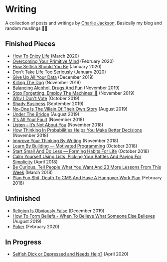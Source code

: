 # Writing

A collection of posts and writings by [Charlie Jackson](https://charliejackson.com). Basically my blog and random muslings 📖🙃

## Finished Pieces

- [How To Enjoy Life](writing/enjoy-life.md) (March 2020)
- [Overcoming Your Primitive Mind](./writing/primitive-mind.md) (February 2020)
- [How Selfish Should You Be](./writing/selfish.md) (January 2020)
- [Don't Take Life Too Seriously](./writing/serious.md) (January 2020)
- [Give Up All Your Data](./writing/privacy.md) (December 2019)
- [Killing The Dog](./writing/kill-the-dog.md) (November 2019)
- [Balancing Alcohol, Drugs And Fun](./writing/alcohol-drugs.md) (November 2019)
- [Stop Forgetting, Employ The Machines! 🤖](writing/forgetting.md) (November 2019)
- [Why I Don't Vote](writing/no-voting.md) (October 2019)
- [Shady Business](writing/shady-business.md) (September 2019)
- [No-One Is The Villain Of Their Own Story](writing/no-villains.md) (August 2019)
- [Under The Bridge](writing/under-the-bridge.md) (August 2019)
- [It's All Your Fault](https://medium.com/lessons-by-charlie-jackson/its-all-your-fault-8bf87a9138fa) (November 2018)
- [Listen - It’s Not About You](https://medium.com/lessons-by-charlie-jackson/listen-its-not-about-you-86c93f74df83) (November 2018)
- [How Thinking In Probabilities Helps You Make Better Decisions](https://medium.com/lessons-by-charlie-jackson/how-thinking-in-probabilities-helps-you-make-better-decisions-c82e09bd183a) (November 2018)
- [Improve Your Thinking By Writing](https://medium.com/lessons-by-charlie-jackson/improve-your-thinking-by-writing-7c0e71c8dfe7) (November 2018)
- [Learn By Building — Motivated Programming](https://medium.com/lessons-by-charlie-jackson/learn-by-building-motivated-programming-378c1a635e7c) (October 2018)
- [Start Small And Do Less — Forming Habits For Life](https://medium.com/lessons-by-charlie-jackson/start-small-and-do-less-forming-habits-for-life-679948eb08e7) (October 2018)
- [Calm Yourself Using Lists, Picking Your Battles And Paying For Simplicity](https://medium.com/lessons-by-charlie-jackson/calm-yourself-using-lists-picking-your-battles-and-paying-for-simplicity-36488e87a9ee) (April 2018)
- [Be Curious, Tell People What You Want And 23 More Lessons From This Week](https://medium.com/lessons-by-charlie-jackson/be-curious-tell-people-what-you-want-and-23-more-lessons-from-this-week-cff6967706b7) (March 2018)
- [Plan Fun Shit, Death To CMS And Have A Hangover Work Plan](https://medium.com/lessons-by-charlie-jackson/plan-fun-shit-death-to-cms-and-have-a-hangover-work-plan-c5f747650bf3) (February 2018)

## Unfinished

- [Religion Is Obviously False](./writing/religion.md) (December 2019)
- [How To Form Beliefs - When To Believe What Someone Else Believes](writing/forming-beliefs.md) (August 2019)
- [Poker](./writing/poker.md) (February 2020)

## In Progress

- [Selfish Dick or Depressed and Needs Help?](writing/selfish-or-depressed.md) (April 2020)
